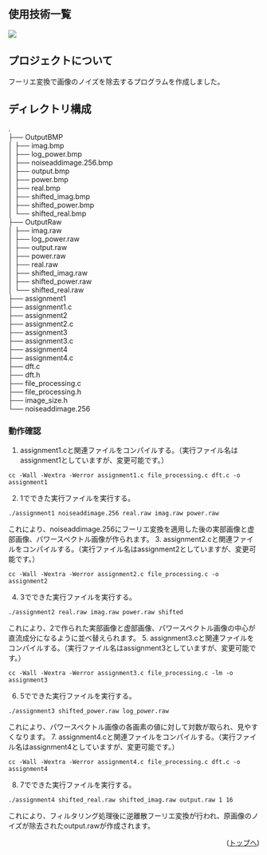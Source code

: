 <div id="top"></div>

## 使用技術一覧

<p style="display: inline">
  <img src="https://img.shields.io/badge/-C-A8B9CC.svg?logo=c&style=for-the-badge">
</p>

## プロジェクトについて
 
フーリエ変換で画像のノイズを除去するプログラムを作成しました。

## ディレクトリ構成
.  
├── OutputBMP  
│   ├── imag.bmp  
│   ├── log_power.bmp  
│   ├── noiseaddimage.256.bmp  
│   ├── output.bmp  
│   ├── power.bmp  
│   ├── real.bmp  
│   ├── shifted_imag.bmp  
│   ├── shifted_power.bmp  
│   └── shifted_real.bmp  
├── OutputRaw  
│   ├── imag.raw  
│   ├── log_power.raw  
│   ├── output.raw  
│   ├── power.raw  
│   ├── real.raw  
│   ├── shifted_imag.raw  
│   ├── shifted_power.raw  
│   └── shifted_real.raw  
├── assignment1  
├── assignment1.c  
├── assignment2  
├── assignment2.c  
├── assignment3  
├── assignment3.c  
├── assignment4  
├── assignment4.c  
├── dft.c  
├── dft.h  
├── file_processing.c  
├── file_processing.h  
├── image_size.h  
└── noiseaddimage.256  

### 動作確認

1. assignment1.cと関連ファイルをコンパイルする。（実行ファイル名はassignment1としていますが、変更可能です。）
```
cc -Wall -Wextra -Werror assignment1.c file_processing.c dft.c -o assignment1
```
2. 1でできた実行ファイルを実行する。
```
./assignment1 noiseaddimage.256 real.raw imag.raw power.raw
```
これにより、noiseaddimage.256にフーリエ変換を適用した後の実部画像と虚部画像、パワースペクトル画像が作られます。
3. assignment2.cと関連ファイルをコンパイルする。（実行ファイル名はassignment2としていますが、変更可能です。）
```
cc -Wall -Wextra -Werror assignment2.c file_processing.c -o assignment2
```
4. 3でできた実行ファイルを実行する。
```
./assignment2 real.raw imag.raw power.raw shifted
```
これにより、2で作られた実部画像と虚部画像、パワースペクトル画像の中心が直流成分になるように並べ替えられます。
5. assignment3.cと関連ファイルをコンパイルする。（実行ファイル名はassignment3としていますが、変更可能です。）
```
cc -Wall -Wextra -Werror assignment3.c file_processing.c -lm -o assignment3
```
6. 5でできた実行ファイルを実行する。
```
./assignment3 shifted_power.raw log_power.raw
```
これにより、パワースペクトル画像の各画素の値に対して対数が取られ、見やすくなります。
7. assignment4.cと関連ファイルをコンパイルする。（実行ファイル名はassignment4としていますが、変更可能です。）
```
cc -Wall -Wextra -Werror assignment4.c file_processing.c dft.c -o assignment4
```
8. 7でできた実行ファイルを実行する。
```
./assignment4 shifted_real.raw shifted_imag.raw output.raw 1 16
```
これにより、フィルタリング処理後に逆離散フーリエ変換が行われ、原画像のノイズが除去されたoutput.rawが作成されます。

<p align="right">(<a href="#top">トップへ</a>)</p>
